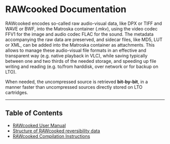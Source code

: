 # RAWcooked Documentation

RAWcooked encodes so-called raw audio-visual data, like DPX or TIFF and WAVE or BWF, into the Matroska container (.mkv), using the video codec FFV1 for the image and audio codec FLAC for the sound. The metadata accompanying the raw data are preserved, and sidecar files, like MD5, LUT or XML, can be added into the Matroska container as attachments. This allows to manage these audio-visual file formats in an effective and transparent way (e.g. native playback in VLC), while saving typically between one and two thirds of the needed storage, and speeding up file writing and reading (e.g. to/from harddisk, over network or for backup on LTO).

When needed, the uncompressed source is retrieved **bit-by-bit**, in a manner faster than uncompressed sources directly stored on LTO cartridges.

---

## Table of Contents

- [RAWcooked User Manual](User_Manual.md)
- [Structure of RAWcooked reversibility data](File_Structure.md)
- [RAWcooked Compilation Instructions](Compilation.md)
